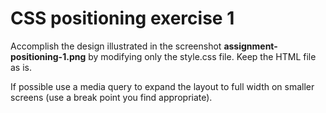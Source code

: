 # CSS positioning exercise 1

Accomplish the design illustrated in the screenshot **assignment-positioning-1.png** by modifying only the style.css file. Keep the HTML file as is.

If possible use a media query to expand the layout to full width on smaller screens (use a break point you find appropriate).
